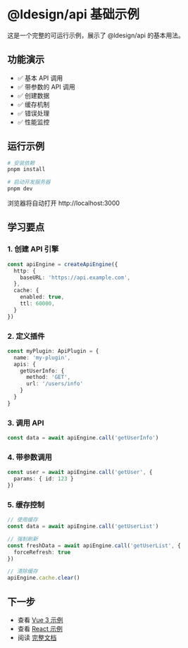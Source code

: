 # @ldesign/api 基础示例

这是一个完整的可运行示例，展示了 @ldesign/api 的基本用法。

## 功能演示

- ✅ 基本 API 调用
- ✅ 带参数的 API 调用
- ✅ 创建数据
- ✅ 缓存机制
- ✅ 错误处理
- ✅ 性能监控

## 运行示例

```bash
# 安装依赖
pnpm install

# 启动开发服务器
pnpm dev
```

浏览器将自动打开 http://localhost:3000

## 学习要点

### 1. 创建 API 引擎

```typescript
const apiEngine = createApiEngine({
  http: {
    baseURL: 'https://api.example.com',
  },
  cache: {
    enabled: true,
    ttl: 60000,
  }
})
```

### 2. 定义插件

```typescript
const myPlugin: ApiPlugin = {
  name: 'my-plugin',
  apis: {
    getUserInfo: {
      method: 'GET',
      url: '/users/info'
    }
  }
}
```

### 3. 调用 API

```typescript
const data = await apiEngine.call('getUserInfo')
```

### 4. 带参数调用

```typescript
const user = await apiEngine.call('getUser', {
  params: { id: 123 }
})
```

### 5. 缓存控制

```typescript
// 使用缓存
const data = await apiEngine.call('getUserList')

// 强制刷新
const freshData = await apiEngine.call('getUserList', {
  forceRefresh: true
})

// 清除缓存
apiEngine.cache.clear()
```

## 下一步

- 查看 [Vue 3 示例](../vue-example/)
- 查看 [React 示例](../react-example/)
- 阅读 [完整文档](../../docs/)

